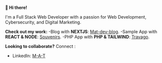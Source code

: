 **👋 Hi there!**

I'm a Full Stack Web Developer with a passion for Web Development, Cybersecurity, and Digital Marketing.

**Check out my work:**
-Blog with **NEXTJS**: [Mat-dev-blog](https://mat-dev-blog-nextjs.vercel.app/).
-Sample App with **REACT & NODE**: [Souvenirs](https://souvenirsappproject.netlify.app/).
-PHP App with **PHP & TAILWIND**: [Travago](http://travago.42web.io/).

**Looking to collaborate?**
Connect :
  - LinkedIn: [M-A-T](www.linkedin.com/in/M-A-T)
